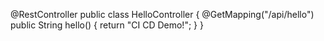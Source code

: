 @RestController
public class HelloController {
    @GetMapping("/api/hello")
    public String hello() {
        return "CI CD Demo!";
    }
}
